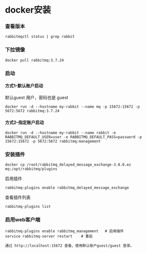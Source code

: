 # docker安装
### 查看版本
```Plain Text
rabbitmqctl status | grep rabbit
```
### 下拉镜像
```Plain Text
docker pull rabbitmq:3.7.24
```
### 启动
#### 方式1–默认账户启动
默认guest 用户，密码也是 guest

```Plain Text
docker run -d --hostname my-rabbit --name mq -p 15672:15672 -p 5672:5672 rabbitmq:3.7.24
```
#### 方式2–指定账户启动
```Plain Text
docker run -d --hostname my-rabbit --name rabbit -e RABBITMQ_DEFAULT_USER=user -e RABBITMQ_DEFAULT_PASS=password -p 15672:15672 -p 5672:5672 rabbitmq:management
```
### 安装插件
```Plain Text
docker cp /root/rabbitmq_delayed_message_exchange-3.8.0.ez mq:/opt/rabbitmq/plugins
```
启用插件

```Plain Text
rabbitmq-plugins enable rabbitmq_delayed_message_exchange
```
查看插件列表

```Plain Text
rabbitmq-plugins list
```
### 启用web客户端
```Plain Text
rabbitmq-plugins enable rabbitmq_management   # 启用插件
service rabbitmq-server restart    # 重启

通过 http://localhost:15672 查看，使用默认账户guest/guest 登录。 
```
